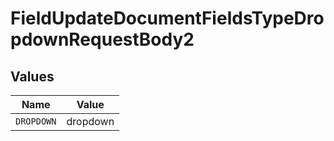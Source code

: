 # FieldUpdateDocumentFieldsTypeDropdownRequestBody2


## Values

| Name       | Value      |
| ---------- | ---------- |
| `DROPDOWN` | dropdown   |